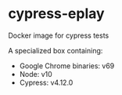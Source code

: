 # cypress-eplay
Docker image for cypress tests

A specialized box containing:

* Google Chrome binaries: v69
* Node: v10
* Cypress: v4.12.0
